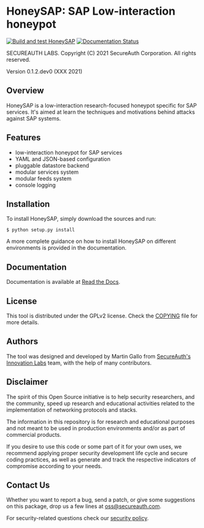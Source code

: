 HoneySAP: SAP Low-interaction honeypot
======================================

[![Build and test HoneySAP](https://github.com/SecureAuthCorp/HoneySAP/actions/workflows/build_and_test.yml/badge.svg)](https://github.com/SecureAuthCorp/HoneySAP/actions/workflows/build_and_test.yml)
[![Documentation Status](https://readthedocs.org/projects/honeysap/badge/?version=latest)](https://honeysap.readthedocs.io/en/latest/?badge=latest)

SECUREAUTH LABS. Copyright (C) 2021 SecureAuth Corporation. All rights reserved.

Version 0.1.2.dev0 (XXX 2021)


Overview
--------

HoneySAP is a low-interaction research-focused honeypot specific for SAP
services. It's aimed at learn the techniques and motivations behind attacks
against SAP systems.


Features
--------

- low-interaction honeypot for SAP services
- YAML and JSON-based configuration
- pluggable datastore backend
- modular services system
- modular feeds system
- console logging


Installation
------------

To install HoneySAP, simply download the sources and run:

    $ python setup.py install

A more complete guidance on how to install HoneySAP on different environments
is provided in the documentation.


Documentation
-------------

Documentation is available at [Read the Docs](https://honeysap.readthedocs.io/en/latest/).


License
-------

This tool is distributed under the GPLv2 license. Check the [COPYING](COPYING)
file for more details.


Authors
-------

The tool was designed and developed by Martin Gallo from [SecureAuth's Innovation
Labs](https://www.secureauth.com/labs/) team, with the help of many contributors.

Disclaimer
----------

The spirit of this Open Source initiative is to help security researchers,
and the community, speed up research and educational activities related to
the implementation of networking protocols and stacks.

The information in this repository is for research and educational purposes
and not meant to be used in production environments and/or as part
of commercial products.

If you desire to use this code or some part of it for your own uses, we
recommend applying proper security development life cycle and secure coding
practices, as well as generate and track the respective indicators of
compromise according to your needs.


Contact Us
----------

Whether you want to report a bug, send a patch, or give some suggestions
on this package, drop us a few lines at oss@secureauth.com.

For security-related questions check our [security policy](SECURITY.md).
